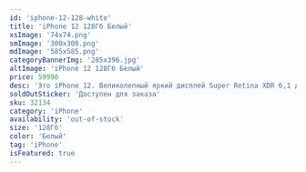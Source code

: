 ```yaml
---
id: 'iphone-12-128-white'
title: 'iPhone 12 128Гб Белый'
xsImage: '74x74.png'
smImage: '300x300.png'
mdImage: '585x585.png'
categoryBannerImg: '285x396.jpg'
altImage: 'iPhone 12 128Гб Белый'
price: 59990
desc: 'Это iPhone 12. Великолепный яркий дисплей Super Retina XDR 6,1 дюйма. Передняя панель Ceramic Shield, с которой риск повреждений дисплея при падении в 4 раза ниже. Потрясающее качество снимков при слабом освещении благодаря ночному режиму на всех камерах. Съёмка, монтаж и воспроизведение видео кинематографического качества в стандарте DolbyVision. Мощный процессор A14 Bionic. И новые аксессуары MagSafe, которые мгновенно примагничиваются и обеспечивают более быструю беспроводную зарядку.'
soldOutSticker: 'Доступен для заказа'
sku: 32134
category: 'iPhone'
availability: 'out-of-stock'
size: '128Гб'
color: 'Белый'
tag: 'iPhone'
isFeatured: true
---
```

